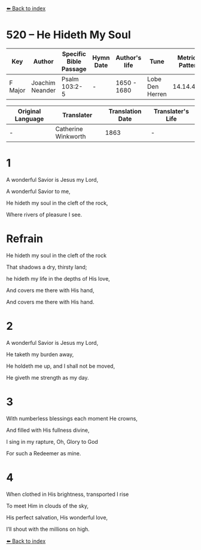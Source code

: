 [⬅️ Back to index](../README.md)

# 520 – He Hideth My Soul

Key | Author   | Specific Bible Passage     |Hymn Date |Author's life |Tune |Metrical Pattern   |Composer/Source                                                                                        
-- | --------- | ---------------------------|----------|--------------|-----|-------------------|-------------   
F Major  | Joachim Neander      | Psalm 103:2-5 | -  | 1650 - 1680 | Lobe Den Herren | 14.14.4.7.8 | Chorale Book for England, 1863 

Original Language | Translater | Translation Date   | Translater's Life     
----------------- | --------- | --------------------|-------------   
\-  | Catherine Winkworth      | 1863 | -  | 1827 - 1878 



# 1

A wonderful Savior is Jesus my Lord,

A wonderful Savior to me,

He hideth my soul in the cleft of the rock,

Where rivers of pleasure I see.



# Refrain

He hideth my soul in the cleft of the rock

That shadows a dry, thirsty land;

he hideth my life in the depths of His love,

And covers me there with His hand,

And covers me there with His hand.



# 2

A wonderful Savior is Jesus my Lord,

He taketh my burden away,

He holdeth me up, and I shall not be moved,

He giveth me strength as my day.



# 3

With numberless blessings each moment He crowns,

And filled with His fullness divine,

I sing in my rapture, Oh, Glory to God

For such a Redeemer as mine.



# 4

When clothed in His brightness, transported I rise

To meet Him in clouds of the sky,

His perfect salvation, His wonderful love,

I’ll shout with the millions on high.

[⬅️ Back to index](../README.md)
